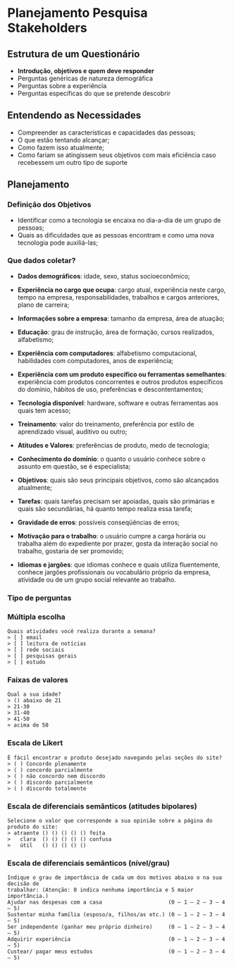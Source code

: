 
# Planejamento Pesquisa Stakeholders

## Estrutura de um Questionário
- **Introdução, objetivos e quem deve responder**
- Perguntas genéricas de natureza demográfica
- Perguntas sobre a experiência
- Perguntas específicas do que se pretende descobrir

## Entendendo as Necessidades
- Compreender as características e capacidades das pessoas;
- O que estão tentando alcançar;
- Como fazem isso atualmente;
- Como fariam se atingissem seus objetivos com mais eficiência caso
recebessem um outro tipo de suporte

## Planejamento
### Definição dos Objetivos
- Identificar como a tecnologia se encaixa no dia-a-dia de um grupo de
pessoas;
- Quais as dificuldades que as pessoas encontram e como uma nova
tecnologia pode auxiliá-las;

### Que dados coletar?
- **Dados demográficos**: idade, sexo, status socioeconômico;

- **Experiência no cargo que ocupa**: cargo atual, experiência neste cargo,
tempo na empresa, responsabilidades, trabalhos e cargos anteriores, plano
de carreira;

- **Informações sobre a empresa**: tamanho da empresa, área de atuação;

- **Educação**: grau de instrução, área de formação, cursos realizados,
alfabetismo;

- **Experiência com computadores**: alfabetismo computacional, habilidades
com computadores, anos de experiência;

- **Experiência com um produto específico ou ferramentas semelhantes**:
experiência com produtos concorrentes e outros produtos específicos do
domínio, hábitos de uso, preferências e descontentamentos;

- **Tecnologia disponível**: hardware, software e outras ferramentas aos quais
tem acesso;

- **Treinamento**: valor do treinamento, preferência por estilo de aprendizado
visual, auditivo ou outro;

- **Atitudes e Valores**: preferências de produto, medo de tecnologia;

- **Conhecimento do domínio**: o quanto o usuário conhece sobre o assunto
em questão, se é especialista;

- **Objetivos**: quais são seus principais objetivos, como são alcançados
atualmente;

- **Tarefas**: quais tarefas precisam ser apoiadas, quais são primárias e quais
são secundárias, há quanto tempo realiza essa tarefa;

- **Gravidade de erros**: possíveis conseqüências de erros;

- **Motivação para o trabalho**: o usuário cumpre a carga horária ou trabalha
além do expediente por prazer, gosta da interação social no trabalho,
gostaria de ser promovido;

- **Idiomas e jargões**: que idiomas conhece e quais utiliza fluentemente,
conhece jargões profissionais ou vocabulário próprio da empresa, atividade
ou de um grupo social relevante ao trabalho.

### Tipo de perguntas

### Múltipla escolha
```
Quais atividades você realiza durante a semana?
> [ ] email
> [ ] leitura de notícias
> [ ] rede sociais
> [ ] pesquisas gerais
> [ ] estudo
```

### Faixas de valores 
```
Qual a sua idade?
> () abaixo de 21
> 21-30
> 31-40
> 41-50
> acima de 50
```

### Escala de Likert
```
É fácil encontrar o produto desejado navegando pelas seções do site?
> ( ) Concordo plenamente
> ( ) concordo parcialmente
> ( ) não concordo nem discordo
> ( ) discordo parcialmente
> ( ) discordo totalmente
```

### Escala de diferenciais semânticos (atitudes bipolares)
```
Selecione o valor que corresponde a sua opinião sobre a página do produto do site:
> atraente () () () () () feita
>   clara  () () () () () confusa
>   útil   () () () () ()
```

### Escala  de diferenciais semânticos (nível/grau)
```
Indique o grau de importância de cada um dos motivos abaixo o na sua decisão de
trabalhar: (Atenção: 0 indica nenhuma importância e 5 maior importância.)
Ajudar nas despesas com a casa                     (0 – 1 – 2 – 3 – 4 – 5)
Sustentar minha família (esposo/a, filhos/as etc.) (0 – 1 – 2 – 3 – 4 – 5)
Ser independente (ganhar meu próprio dinheiro)     (0 – 1 – 2 – 3 – 4 – 5)
Adquirir experiência                               (0 – 1 – 2 – 3 – 4 – 5)
Custear/ pagar meus estudos                        (0 – 1 – 2 – 3 – 4 – 5)
```












